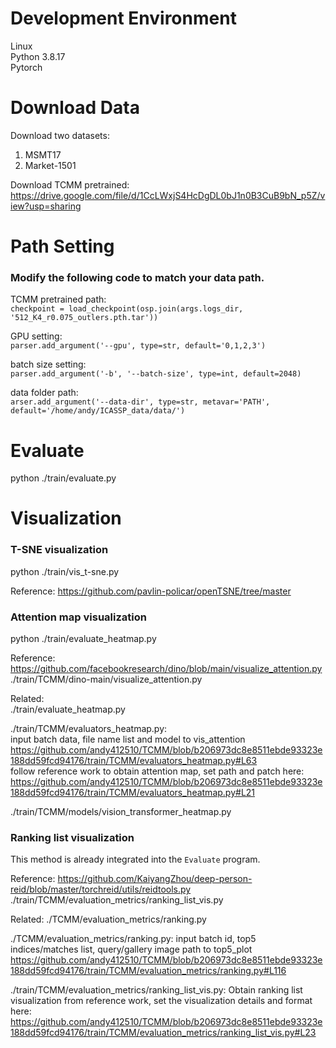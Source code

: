 # Development Environment
Linux  
Python 3.8.17  
Pytorch

# Download Data
Download two datasets:  
1. MSMT17  
2. Market-1501  

Download TCMM pretrained:  
https://drive.google.com/file/d/1CcLWxjS4HcDgDL0bJ1n0B3CuB9bN_p5Z/view?usp=sharing  

# Path Setting 
### Modify the following code to match your data path.
TCMM pretrained path:  
`checkpoint = load_checkpoint(osp.join(args.logs_dir, '512_K4_r0.075_outlers.pth.tar'))`

GPU setting:  
`parser.add_argument('--gpu', type=str, default='0,1,2,3')`

batch size setting:  
`parser.add_argument('-b', '--batch-size', type=int, default=2048)`

data folder path:  
`arser.add_argument('--data-dir', type=str, metavar='PATH', default='/home/andy/ICASSP_data/data/')` 

# Evaluate
python ./train/evaluate.py

# Visualization
### T-SNE visualization
python ./train/vis_t-sne.py  

Reference: https://github.com/pavlin-policar/openTSNE/tree/master  

### Attention map visualization
python ./train/evaluate_heatmap.py  

Reference: https://github.com/facebookresearch/dino/blob/main/visualize_attention.py  
./train/TCMM/dino-main/visualize_attention.py  

Related:  
./train/evaluate_heatmap.py  

./train/TCMM/evaluators_heatmap.py:  
input batch data, file name list and model to vis_attention  
https://github.com/andy412510/TCMM/blob/b206973dc8e8511ebde93323e188dd59fcd94176/train/TCMM/evaluators_heatmap.py#L63  
follow reference work to obtain attention map, set path and patch here:  
https://github.com/andy412510/TCMM/blob/b206973dc8e8511ebde93323e188dd59fcd94176/train/TCMM/evaluators_heatmap.py#L21  

./train/TCMM/models/vision_transformer_heatmap.py  
### Ranking list visualization
This method is already integrated into the `Evaluate` program.

Reference: https://github.com/KaiyangZhou/deep-person-reid/blob/master/torchreid/utils/reidtools.py
./train/TCMM/evaluation_metrics/ranking_list_vis.py

Related:
./TCMM/evaluation_metrics/ranking.py

./TCMM/evaluation_metrics/ranking.py:
input batch id, top5 indices/matches list, query/gallery image path to top5_plot
https://github.com/andy412510/TCMM/blob/b206973dc8e8511ebde93323e188dd59fcd94176/train/TCMM/evaluation_metrics/ranking.py#L116

./train/TCMM/evaluation_metrics/ranking_list_vis.py:
Obtain ranking list visualization from reference work, set the visualization details and format here:
https://github.com/andy412510/TCMM/blob/b206973dc8e8511ebde93323e188dd59fcd94176/train/TCMM/evaluation_metrics/ranking_list_vis.py#L23
